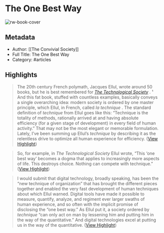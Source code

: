# The One Best Way

![rw-book-cover](https://readwise-assets.s3.amazonaws.com/static/images/article4.6bc1851654a0.png)

## Metadata
- Author: [[The Convivial Society]]
- Full Title: The One Best Way
- Category: #articles

## Highlights

> The 20th century French polymath, Jacques Ellul, wrote around 50 books, but he is best remembered for *[The Technological Society](https://substack.com/redirect/a6d624f6-241e-4244-87f2-ed3e16c8fdc3?j=eyJ1IjoiYXZ6eDQifQ.G0OEO2hYU5EfmDn6Y1N-lMJfqyCMC6azYH_trtWPtnc)* . ¹ And this fat book, stuffed with countless examples, basically conveys a single overarching idea: modern society is ordered by one master principle, which Ellul, in French, called *la technique* .
>  The standard definition of *technique* from Ellul goes like this: “Technique is the totality of methods, rationally arrived at and having absolute efficiency (for a given stage of development) in every field of human activity.”
>  That may not be the most elegant or memorable formulation. Lately, I’ve been summing up Ellul’s *technique* by describing it as the relentless drive to optimize all human experience for efficiency. ([View Highlight](https://read.readwise.io/read/01h22ca1tmbs567g9td05satfz))


> So, for example, in *The Technological Society* Ellul wrote, “This ‘one best way’ becomes a dogma that applies to increasingly more aspects of life. This destroys choice. Nothing can compete with technique.” ([View Highlight](https://read.readwise.io/read/01h22ca8sedt3kdr84sc03299r))


> I would submit that digital technology, broadly speaking, has been the “new technique of organization” that has brought the different pieces together and enabled the very fast development of human techniques about which Ellul warned. Digital tools have made it possible to measure, quantify, analyze, and regiment ever larger swaths of human experience, and so often with the implicit promise of disclosing the “one best way.” As Ellul put it, a society ordered by *technique* “can only act on man by lessening him and putting him in the way of the quantitative.” And digital technologies excel at putting us in the way of the quantitative. ([View Highlight](https://read.readwise.io/read/01h22cewvrvfyg6wp7pr2s392m))

